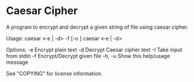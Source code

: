 # Caesar Cipher
A program to encrypt and decrypt a given string of file using caesar cipher. 

Usage: caesar <-e | -d> -f <file name> [-o <output file name>] <shift size>
       caesar <-e | -d> <plain text> <shift size>
	
Options:
	-e		Encrypt plain text
	-d		Decrypt Caesar cipher text
	-I		Take input from stdin
	-f <file name>	Encrypt/Decrypt given file
	-h, -u		Show this help/usage message

See "COPYING" for license information.
